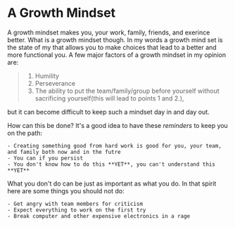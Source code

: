 # A Growth Mindset

A growth mindset makes you, your work, family, friends, and exerince better. What is a growth mindset though. In my words a growth mind set is the state of my that allows you to make choices that lead to a better and more functional you. A few major factors of a growth mindset in my opinion are:
> 1. Humility
> 2. Perseverance
> 3. The ability to put the team/family/group before yourself without sacrificing yourself(this will lead to points 1 and 2.),<br>

but it can become difficult to keep such a mindset day in and day out. 

How can this be done? It's a good idea to have these *reminders* to keep you on the path:
```
- Creating something good from hard work is good for you, your team, and family both now and in the futre
- You can if you persist
- You don't know how to do this **YET**, you can't understand this **YET**
```
What you don't do can be just as important as what you do. In that spirit here are some things you should not do:
```
- Get angry with team members for criticism
- Expect everything to work on the first try
- Break computer and other expensive electronics in a rage
```